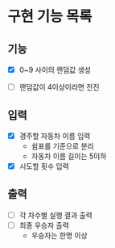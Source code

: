 # 구현 기능 목록

## 기능

* [x] 0~9 사이의 랜덤값 생성
* [ ] 랜덤값이 4이상이라면 전진


## 입력

* [x] 경주할 자동차 이름 입력
  * 쉼표를 기준으로 분리
  * 자동차 이름 길이는 5이하
* [x] 시도할 횟수 입력

## 출력

* [ ] 각 차수별 실행 결과 출력
* [ ] 최종 우승자 출력
  * 우승자는 한명 이상
